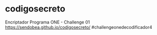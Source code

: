 # codigosecreto
Encriptador Programa ONE - Challenge 01
https://sendobea.github.io/codigosecreto/
#challengeonedecodificador4
